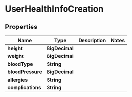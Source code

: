 

# UserHealthInfoCreation


## Properties

| Name | Type | Description | Notes |
|------------ | ------------- | ------------- | -------------|
|**height** | **BigDecimal** |  |  |
|**weight** | **BigDecimal** |  |  |
|**bloodType** | **String** |  |  |
|**bloodPressure** | **BigDecimal** |  |  |
|**allergies** | **String** |  |  |
|**complications** | **String** |  |  |



